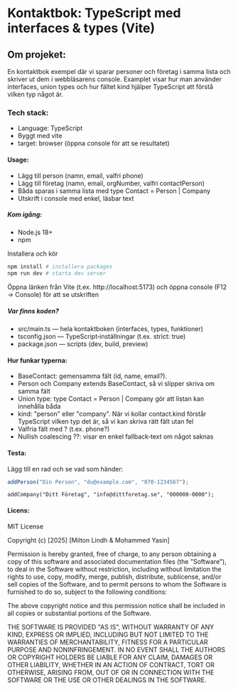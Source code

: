 # Kontaktbok: TypeScript med interfaces & types (Vite)

## Om projeket:
En kontaktbok exempel där vi sparar personer och företag i samma lista och skriver ut dem i webbläsarens console. Examplet visar hur man använder interfaces, union types och hur fältet kind hjälper TypeScript att förstå vilken typ något är.

### Tech stack:
* Language: TypeScript
* Byggt med vite
* target: browser (öppna console för att se resultatet)

#### Usage:
* Lägg till person (namn, email, valfri phone)
* Lägg till företag (namn, email, orgNumber, valfri contactPerson)
* Båda sparas i samma lista med type Contact = Person | Company
* Utskrift i console med enkel, läsbar text

##### Kom igång:
* Node.js 18+
* npm

Installera och kör
``` Bash
npm install # installera packages
npm run dev # starta dev server
```
Öppna länken från Vite (t.ex. http://localhost:5173) och öppna console (F12 → Console) för att se utskriften

##### Var finns koden?
* src/main.ts — hela kontaktboken (interfaces, types, funktioner)
* tsconfig.json — TypeScript‑inställningar (t.ex. strict: true)
* package.json — scripts (dev, build, preview)


 #### Hur funkar typerna: 

* BaseContact: gemensamma fält (id, name, email?).
* Person och Company extends BaseContact, så vi slipper skriva om samma fält
* Union type: type Contact = Person | Company gör att listan kan innehålla båda
* kind: "person" eller "company". När vi kollar contact.kind förstår TypeScript vilken typ det är, så vi kan skriva rätt fält utan fel
* Valfria fält med ? (t.ex. phone?)
* Nullish coalescing ??: visar en enkel fallback‑text om något saknas
  
 #### Testa:
  Lägg till en rad och se vad som händer:
  ``` main.ts
  addPerson("Din Person", "du@example.com", "070-1234567");
  ```
  ``` eller
  addCompany("Ditt Företag", "info@dittforetag.se", "000000-0000");
  ```

 #### Licens:

 MIT License

Copyright (c) [2025] [Milton Lindh & Mohammed Yasin]

Permission is hereby granted, free of charge, to any person obtaining a copy
of this software and associated documentation files (the "Software"), to deal
in the Software without restriction, including without limitation the rights
to use, copy, modify, merge, publish, distribute, sublicense, and/or sell
copies of the Software, and to permit persons to whom the Software is
furnished to do so, subject to the following conditions:

The above copyright notice and this permission notice shall be included in all
copies or substantial portions of the Software.

THE SOFTWARE IS PROVIDED "AS IS", WITHOUT WARRANTY OF ANY KIND, EXPRESS OR
IMPLIED, INCLUDING BUT NOT LIMITED TO THE WARRANTIES OF MERCHANTABILITY,
FITNESS FOR A PARTICULAR PURPOSE AND NONINFRINGEMENT. IN NO EVENT SHALL THE
AUTHORS OR COPYRIGHT HOLDERS BE LIABLE FOR ANY CLAIM, DAMAGES OR OTHER
LIABILITY, WHETHER IN AN ACTION OF CONTRACT, TORT OR OTHERWISE, ARISING FROM,
OUT OF OR IN CONNECTION WITH THE SOFTWARE OR THE USE OR OTHER DEALINGS IN THE
SOFTWARE.

